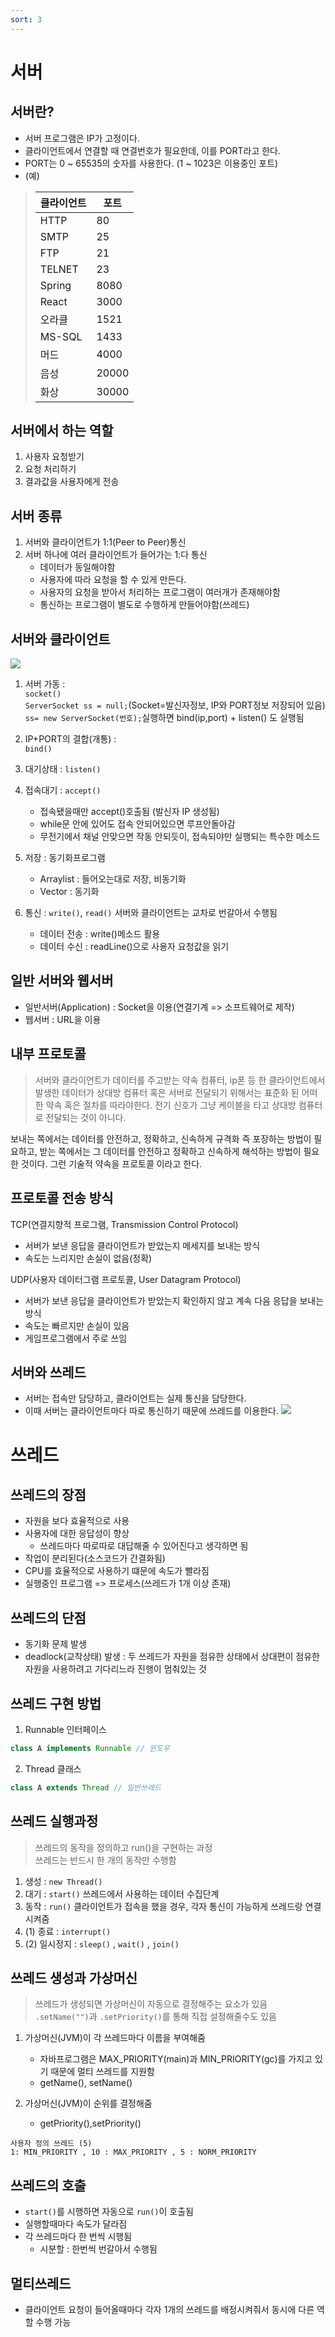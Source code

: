 ```yaml
---
sort: 3
---
```


# 서버

## 서버란?
- 서버 프로그램은 IP가 고정이다.
- 클라이언트에서 연결할 때 연결번호가 필요한데, 이를 PORT라고 한다.
- PORT는 0 ~ 65535의 숫자를 사용한다. (1 ~ 1023은 이용중인 포트)  
- (예) 

> |클라이언트|포트|
> |-|-|
> |HTTP|80|
> |SMTP|25|
> |FTP|21|
> |TELNET|23|
> |Spring|8080|
> |React|3000|
> |오라클|1521|
> |MS-SQL|1433|
> |머드|4000|
> |음성|20000|
> |화상|30000|



## 서버에서 하는 역할
1. 사용자 요청받기  
2. 요청 처리하기  
3. 결과값을 사용자에게 전송  

## 서버 종류
1. 서버와 클라이언트가 1:1(Peer to Peer)통신  
2. 서버 하나에 여러 클라이언트가 들어가는 1:다 통신  
    - 데이터가 동일해야함
    - 사용자에 따라 요청을 할 수 있게 만든다.
    - 사용자의 요청을 받아서 처리하는 프로그램이 여러개가 존재해야함
    - 통신하는 프로그램이 별도로 수행하게 만들어야함(쓰레드)  

## 서버와 클라이언트
![](https://img1.daumcdn.net/thumb/R800x0/?scode=mtistory2&fname=https%3A%2F%2Ft1.daumcdn.net%2Fcfile%2Ftistory%2F264A4E4355E43D6020)
1. 서버 가동 :   
```socket()```  
```ServerSocket ss = null;```(Socket=발신자정보, IP와 PORT정보 저장되어 있음)  
```ss= new ServerSocket(번호);```실행하면 bind(ip,port) + listen() 도 실행됨
 
  
2. IP+PORT의 결합(개통) :  
```bind()```

3. 대기상태 : ```listen()```

4. 접속대기 : ```accept()```
    - 접속됐을때만 accept()호출됨 (발신자 IP 생성됨)
    - while문 안에 있어도 접속 안되어있으면 루프안돌아감
    - 무전기에서 채널 안맞으면 작동 안되듯이, 접속되야만 실행되는 특수한 메소드

5. 저장 : 동기화프로그램
    - Arraylist : 들어오는대로 저장, 비동기화
    - Vector : 동기화
6. 통신 : ```write()```, ```read()``` 서버와 클라이언트는 교차로 번갈아서 수행됨
    - 데이터 전송 : write()메소드 활용
    - 데이터 수신 : readLine()으로 사용자 요청값을 읽기

## 일반 서버와 웹서버
- 일반서버(Application) : Socket을 이용(연결기계 => 소프트웨어로 제작)
- 웹서버 : URL을 이용

## 내부 프로토콜
> 서버와 클라이언트가 데이터를 주고받는 약속
컴퓨터, ip폰 등 한 클라이언트에서 발생한 데이터가 상대방 컴퓨터 혹은 서버로 전달되기 위해서는 표준화 된 어떠한 약속 혹은 절차를 따라야한다. 전기 신호가 그냥 케이블을 타고 상대방 컴퓨터로 전달되는 것이 아니다.

보내는 쪽에서는 데이터를 안전하고, 정확하고, 신속하게 규격화 즉 포장하는 방법이 필요하고, 받는 쪽에서는 그 데이터를 안전하고 정확하고 신속하게 해석하는 방법이 필요한 것이다. 그런 기술적 약속을 프로토콜 이라고 한다.

## 프로토콜 전송 방식
TCP(연결지향적 프로그램, Transmission Control Protocol)
- 서버가 보낸 응답을 클라이언트가 받았는지 메세지를 보내는 방식
- 속도는 느리지만 손실이 없음(정확)

UDP(사용자 데이터그램 프로토콜, User Datagram Protocol)
- 서버가 보낸 응답을 클라이언트가 받았는지 확인하지 않고 계속 다음 응답을 보내는 방식
- 속도는 빠르지만 손실이 있음
- 게임프로그램에서 주로 쓰임


## 서버와 쓰레드
- 서버는 접속만 담당하고, 클라이언트는 실제 통신을 담당한다.
- 이때 서버는 클라이언트마다 따로 통신하기 때문에 쓰레드를 이용한다.
![](https://t1.daumcdn.net/cfile/tistory/257CA1385802306220)


# 쓰레드
## 쓰레드의 장점
- 자원을 보다 효율적으로 사용
- 사용자에 대한 응답성이 향상 
  - 쓰레드마다 따로따로 대답해줄 수 있어진다고 생각하면 됨
- 작업이 분리된다(소스코드가 간결화됨)
- CPU를 효율적으로 사용하기 떄문에 속도가 빨라짐
- 실행중인 프로그램 => 프로세스(쓰레드가 1개 이상 존재)

## 쓰레드의 단점
- 동기화 문제 발생
- deadlock(교착상태) 발생 : 두 쓰레드가 자원을 점유한 상태에서 상대편이 점유한 자원을 사용하려고 기다리느라 진행이 멈춰있는 것

## 쓰레드 구현 방법
1. Runnable 인터페이스
```java
class A implements Runnable // 윈도우
```
2. Thread 클래스
```java
class A extends Thread // 일반쓰레드
```

## 쓰레드 실행과정
> 쓰레드의 동작을 정의하고 run()을 구현하는 과정  
> 쓰레드는 반드시 한 개의 동작만 수행함
1. 생성 : ```new Thread()```  
2. 대기 : ```start()``` 쓰레드에서 사용하는 데이터 수집단계  
3. 동작 : ```run()``` 클라이언트가 접속을 했을 경우, 각자 통신이 가능하게 쓰레드랑 연결시켜줌
4. (1) 종료 : ```interrupt()```    
4. (2) 일시정지 : ```sleep()``` , ```wait()``` , ```join()```  

## 쓰레드 생성과 가상머신
> 쓰레드가 생성되면 가상머신이 자동으로 결정해주는 요소가 있음  
> ```.setName("")```과 ```.setPriority()```를 통해 직접 설정해줄수도 있음
1. 가상머신(JVM)이 각 쓰레드마다 이름을 부여해줌  
    - 자바프로그램은 MAX_PRIORITY(main)과 MIN_PRIORITY(gc)를 가지고 있기 때문에 멀티 쓰레드를 지원함
    - getName(), setName()

2. 가상머신(JVM)이 순위를 결정해줌  
    - getPriority(),setPriority()
  ``` 
  사용자 정의 쓰레드 (5)
  1: MIN_PRIORITY , 10 : MAX_PRIORITY , 5 : NORM_PRIORITY
  ```

## 쓰레드의 호출
- ```start()```를 시행하면 자동으로 ```run()```이 호출됨
- 실행할때마다 속도가 달라짐
- 각 쓰레드마다 한 번씩 시행됨
    - 시분할 : 한번씩 번갈아서 수행됨

## 멀티쓰레드
- 클라이언트 요청이 들어올때마다 각자 1개의 쓰레드를 배정시켜줘서 동시에 다른 역할 수행 가능
